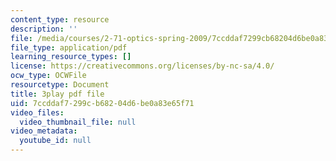 ```yaml
---
content_type: resource
description: ''
file: /media/courses/2-71-optics-spring-2009/7ccddaf7299cb68204d6be0a83e65f71_OWgogzEUC5E.pdf
file_type: application/pdf
learning_resource_types: []
license: https://creativecommons.org/licenses/by-nc-sa/4.0/
ocw_type: OCWFile
resourcetype: Document
title: 3play pdf file
uid: 7ccddaf7-299c-b682-04d6-be0a83e65f71
video_files:
  video_thumbnail_file: null
video_metadata:
  youtube_id: null
---
```

